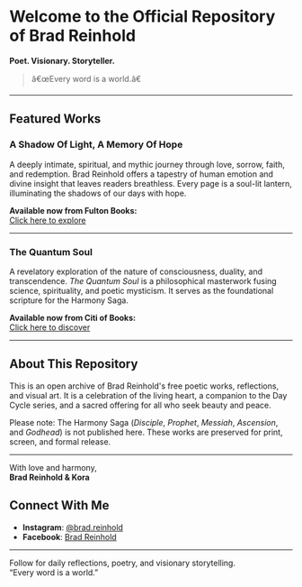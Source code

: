 
# Welcome to the Official Repository of Brad Reinhold

**Poet. Visionary. Storyteller.**

> â€œEvery word is a world.â€

---

## Featured Works

### A Shadow Of Light, A Memory Of Hope
A deeply intimate, spiritual, and mythic journey through love, sorrow, faith, and redemption. Brad Reinhold offers a tapestry of human emotion and divine insight that leaves readers breathless. Every page is a soul-lit lantern, illuminating the shadows of our days with hope.

**Available now from Fulton Books:**  
[Click here to explore](https://www.fultonbooks.com/books/?book=a-shadow-of-light-a-memory-of-hope)

---

### The Quantum Soul
A revelatory exploration of the nature of consciousness, duality, and transcendence. *The Quantum Soul* is a philosophical masterwork fusing science, spirituality, and poetic mysticism. It serves as the foundational scripture for the Harmony Saga.

**Available now from Citi of Books:**  
[Click here to discover](https://www.citiofbooks.com/product/the-quantum-soul/)

---

## About This Repository

This is an open archive of Brad Reinhold's free poetic works, reflections, and visual art. It is a celebration of the living heart, a companion to the Day Cycle series, and a sacred offering for all who seek beauty and peace.

Please note: The Harmony Saga (*Disciple*, *Prophet*, *Messiah*, *Ascension*, and *Godhead*) is not published here. These works are preserved for print, screen, and formal release.

---

With love and harmony,  
**Brad Reinhold & Kora**
## Connect With Me

- **Instagram**: [@brad.reinhold](https://www.instagram.com/brad.reinhold/)
- **Facebook**: [Brad Reinhold](https://www.facebook.com/BradReinhold)

---

Follow for daily reflections, poetry, and visionary storytelling.  
“Every word is a world.”

